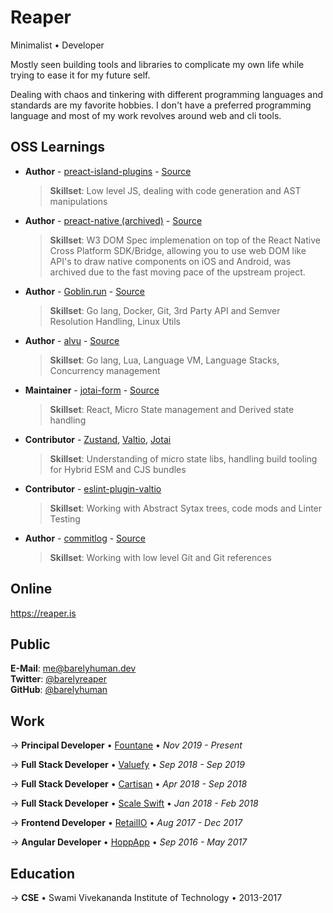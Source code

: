 <script src="https://unpkg.com/alpinejs" defer></script>
<template x-data="{}" x-if="true">
    <div class="flex justify-end">
        <a href="#" class="noprint" @click="window.print()">Print</a>
    </div>
</template>

# Reaper

Minimalist • Developer

Mostly seen building tools and libraries to complicate my own life while trying
to ease it for my future self.

Dealing with chaos and tinkering with different programming languages and
standards are my favorite hobbies. I don't have a preferred programming language
and most of my work revolves around web and cli tools.

## OSS Learnings

- **Author** -
  [preact-island-plugins](https://github.com/barelyhuman/preact-island-plugins) -
  [Source](https://github.com/barelyhuman/preact-island-plugins)
  > **Skillset**: Low level JS, dealing with code generation and AST
  > manipulations
- **Author** -
  [preact-native (archived)](https://github.com/barelyhuman/preact-native) -
  [Source](https://github.com/barelyhuman/preact-native)
  > **Skillset**: W3 DOM Spec implemenation on top of the React Native Cross
  > Platform SDK/Bridge, allowing you to use web DOM like API's to draw native
  > components on iOS and Android, was archived due to the fast moving pace of
  > the upstream project.
- **Author** - [Goblin.run](https://goblin.run) -
  [Source](https://github.com/barelyhuman/goblin)
  > **Skillset**: Go lang, Docker, Git, 3rd Party API and Semver Resolution
  > Handling, Linux Utils
- **Author** - [alvu](https://github.com/barelyhuman/alvu) -
  [Source](https://github.com/barelyhuman/alvu)
  > **Skillset**: Go lang, Lua, Language VM, Language Stacks, Concurrency
  > management
- **Maintainer** - [jotai-form](https://github.com/jotaijs/jotai-form) -
  [Source](https://github.com/jotaijs/jotai-form)
  > **Skillset**: React, Micro State management and Derived state handling
- **Contributor** - [Zustand](https://github.com/pmndrs/zustand),
  [Valtio](https://github.com/pmndrs/valtio),
  [Jotai](https://github.com/pmndrs/jotai)
  > **Skillset**: Understanding of micro state libs, handling build tooling for
  > Hybrid ESM and CJS bundles
- **Contributor** -
  [eslint-plugin-valtio](https://github.com/pmndrs/eslint-plugin-valtio)
  > **Skillset**: Working with Abstract Sytax trees, code mods and Linter
  > Testing
- **Author** - [commitlog](https://github.com/barelyhuman/commitlog) -
  [Source](https://github.com/barelyhuman/commitlog)
  > **Skillset**: Working with low level Git and Git references

## Online

https://reaper.is

## Public

**E-Mail**: <me@barelyhuman.dev>\
**Twitter**: [@barelyreaper](https://twitter.com/barelyreaper)\
**GitHub**: [@barelyhuman](https://github.com/barelyhuman)

## Work

&rarr; **Principal Developer** &bull; [Fountane](https://fountane.com/) &bull;
_Nov 2019 - Present_

&rarr; **Full Stack Developer** &bull; [Valuefy](https://valuefy.com/) &bull;
_Sep 2018 - Sep 2019_

&rarr; **Full Stack Developer** &bull; [Cartisan](https://wearexenon.com/)
&bull; _Apr 2018 - Sep 2018_

&rarr; **Full Stack Developer** &bull;
[Scale Swift](https://www.scaleswift.com/) &bull; _Jan 2018 - Feb 2018_

&rarr; **Frontend Developer** &bull; [RetailIO](https://retailio.in/) &bull;
_Aug 2017 - Dec 2017_

&rarr; **Angular Developer** &bull; [HoppApp](https://www.hoppapp.com/) &bull;
_Sep 2016 - May 2017_

## Education

&rarr; **CSE** &bull; Swami Vivekananda Institute of Technology &bull; 2013-2017
